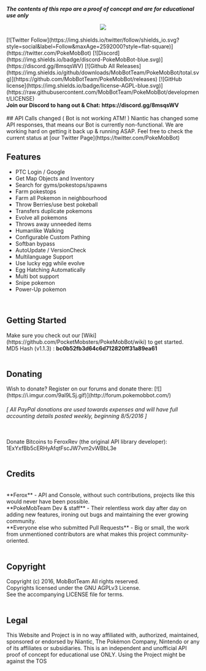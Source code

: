 <!-- ![](http://i.imgur.com/b2hXaUC.png) -->
<!-- disclaimer -->
<strong><em> The contents of this repo are a proof of concept and are for educational use only </em></strong>
<!-- logo -->
<div style="text-align:center">
 <a href="http://forum.pokemobbot.com/">
  <img src ="http://i.imgur.com/b2hXaUC.png" />
 </a>
</div>
<br>
<!-- shields -->
[![Twitter Follow](https://img.shields.io/twitter/follow/shields_io.svg?style=social&label=Follow&maxAge=2592000?style=flat-square)](https://twitter.com/PokeMobBot)
[![Discord](https://img.shields.io/badge/discord-PokeMobBot-blue.svg)](https://discord.gg/8msqsWV)
[![Github All Releases](https://img.shields.io/github/downloads/MobBotTeam/PokeMobBot/total.svg)](https://github.com/MobBotTeam/PokeMobBot/releases)
[![GitHub license](https://img.shields.io/badge/license-AGPL-blue.svg)](https://raw.githubusercontent.com/MobBotTeam/PokeMobBot/development/LICENSE)
<br>
<b>Join our Discord to hang out & Chat: https://discord.gg/8msqsWV </b><br/>
<br>
<!-- news -->
## API Calls changed ( Bot is not working ATM! )
Niantic has changed some API responses, that means our Bot is currently non-functional. We are working hard on getting it back up & running ASAP. Feel free to check the current status at [our Twitter Page](https://twitter.com/PokeMobBot)
<br>
<!-- information -->
<h2><a name="features">Features</a></h2>

 - PTC Login / Google
 - Get Map Objects and Inventory
 - Search for gyms/pokestops/spawns
 - Farm pokestops
 - Farm all Pokemon in neighbourhood
 - Throw Berries/use best pokeball
 - Transfers duplicate pokemons
 - Evolve all pokemons
 - Throws away unneeded items
 - Humanlike Walking
 - Configurable Custom Pathing
 - Softban bypass
 - AutoUpdate / VersionCheck
 - Multilanguage Support
 - Use lucky egg while evolve
 - Egg Hatching Automatically
 - Multi bot support
 - Snipe pokemon
 - Power-Up pokemon
</h2>
<br>

<h2><a name="getting-started">Getting Started</a></h2>
Make sure you check out our [Wiki](https://github.com/PocketMobsters/PokeMobBot/wiki) to get started. <br>
MD5 Hash (v1.1.3) : <b>bc0b52fb3d64c6d712820ff31a89ea61</b> <br>

<br>
<h2><a name="donating">Donating</a></h2>
Wish to donate? Register on our forums and donate there: [![](https://i.imgur.com/9al9LSj.gif)](http://forum.pokemobbot.com/)
<h6><em>[ All PayPal donations are used towards expenses and will have full accounting details posted weekly, beginning 8/5/2016 ]</em></h6><br>
Donate Bitcoins to FeroxRev (the original API library developer): 1ExYxfBb5cERHyAfqtFscJW7vm2vWBbL3e <br>

<br>
<h2><a name="credits">Credits</a></h2><br>
**Ferox** - API and Console, without such contributions, projects like this would never have been possible. <br/>
**PokeMobTeam Dev & staff** - Their relentless work day after day on adding new features, ironing out bugs and maintaining the ever growing community.<br>
**Everyone else who submitted Pull Requests** - Big or small, the work from unmentioned contributors are what makes this project community-oriented. <br>

<br>
<h2><a name="copyright">Copyright</a></h2>
Copyright (c) 2016, MobBotTeam  All rights reserved.<br>
Copyrights licensed under the GNU AGPLv3 License.<br>
See the accompanying LICENSE file for terms.<br>
 
<br>
<h2><a name="legal">Legal</a></h2>
This Website and Project is in no way affiliated with, authorized, maintained, sponsored or endorsed by Niantic, The Pokémon Company, Nintendo or any of its affiliates or subsidiaries. This is an independent and unofficial API proof of concept for educational use ONLY. 
Using the Project might be against the TOS
